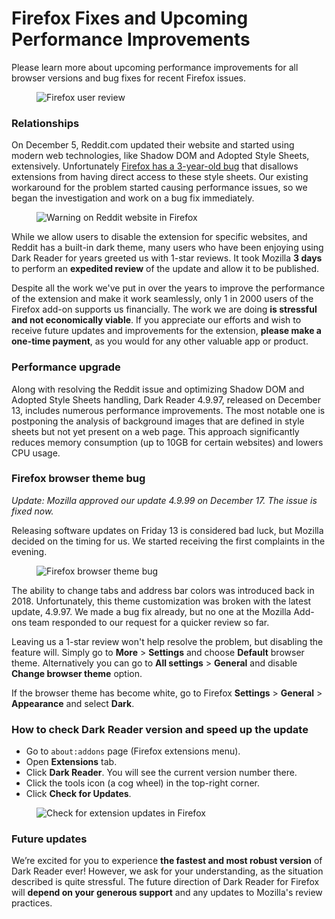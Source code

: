 # Firefox Fixes and Upcoming Performance Improvements

Please learn more about upcoming performance improvements
for all browser versions
and bug fixes for recent Firefox issues.

<figure>
    <img src="/images/firefox-review.jpg" alt="Firefox user review" style="max-width: 24rem;" />
</figure>

### Relationships

On December 5, Reddit.com updated their website and started using modern web technologies,
like Shadow DOM and Adopted Style Sheets, extensively.
Unfortunately [Firefox has a 3-year-old bug](https://bugzilla.mozilla.org/show_bug.cgi?id=1751346)
that disallows extensions from having direct access to these style sheets.
Our existing workaround for the problem started causing performance issues,
so we began the investigation and work on a bug fix immediately.

<figure>
    <img src="/images/firefox-slow-reddit.png" alt="Warning on Reddit website in Firefox" style="max-width: 24rem;">
</figure>

While we allow users to disable the extension for specific websites, and Reddit has a built-in dark theme,
many users who have been enjoying using Dark Reader for years greeted us with 1-star reviews.
It took Mozilla **3 days** to perform an **expedited review** of the update and allow it to be published.

Despite all the work we've put in over the years to improve the performance of the extension and make it work seamlessly,
only 1 in 2000 users of the Firefox add-on supports us financially.
The work we are doing **is stressful and not economically viable**.
If you appreciate our efforts and wish to receive future updates and improvements for the extension,
**please make a one-time payment**,
as you would for any other valuable app or product.

<darkreader-pay-tiers blog style="width: 24rem;"></darkreader-pay-tiers>
<script type="module" src="/elements/pay-tiers.js"></script>

### Performance upgrade

Along with resolving the Reddit issue and optimizing Shadow DOM and Adopted Style Sheets handling,
Dark Reader 4.9.97, released on December 13, includes numerous performance improvements.
The most notable one is postponing the analysis of background images
that are defined in style sheets but not yet present on a web page.
This approach significantly reduces memory consumption (up to 10GB for certain websites) and lowers CPU usage.

### Firefox browser theme bug

*Update: Mozilla approved our update 4.9.99 on December 17. The issue is fixed now.*

Releasing software updates on Friday 13 is considered bad luck, but Mozilla decided on the timing for us.
We started receiving the first complaints in the evening.

<figure>
    <img src="/images/firefox-theme-bug.png" alt="Firefox browser theme bug" style="max-width: 24rem;">
</figure>

The ability to change tabs and address bar colors was introduced back in 2018.
Unfortunately, this theme customization was broken with the latest update, 4.9.97.
We made a bug fix already, but no one at the Mozilla Add-ons team responded to our request for a quicker review so far.

Leaving us a 1-star review won't help resolve the problem, but disabling the feature will.
Simply go to **More** > **Settings** and choose **Default** browser theme.
Alternatively you can go to **All settings** > **General** and disable **Change browser theme** option.

If the browser theme has become white, go to Firefox **Settings** > **General** > **Appearance**
and select **Dark**.

### How to check Dark Reader version and speed up the update

- Go to `about:addons` page (Firefox extensions menu).
- Open **Extensions** tab.
- Click **Dark Reader**. You will see the current version number there.
- Click the tools icon (a cog wheel) in the top-right corner.
- Click **Check for Updates**.

<figure>
    <img src="/images/firefox-check-update.png" alt="Check for extension updates in Firefox" style="max-width: 24rem;">
</figure>

### Future updates

We’re excited for you to experience **the fastest and most robust version** of Dark Reader ever!
However, we ask for your understanding, as the situation described is quite stressful.
The future direction of Dark Reader for Firefox will **depend on your generous support**
and any updates to Mozilla's review practices.

<style>
    darkreader-donate-mascot {
        display: none;
    }
</style>
